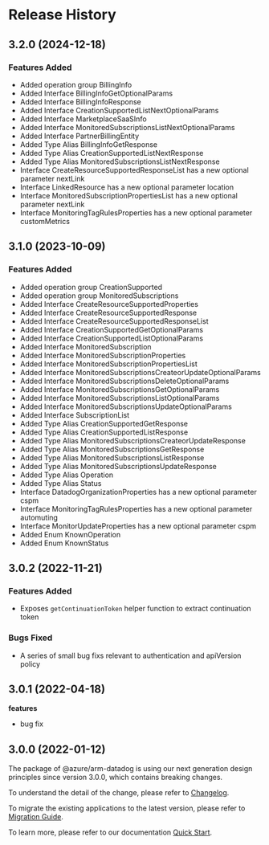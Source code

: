 # Release History
    
## 3.2.0 (2024-12-18)
    
### Features Added

  - Added operation group BillingInfo
  - Added Interface BillingInfoGetOptionalParams
  - Added Interface BillingInfoResponse
  - Added Interface CreationSupportedListNextOptionalParams
  - Added Interface MarketplaceSaaSInfo
  - Added Interface MonitoredSubscriptionsListNextOptionalParams
  - Added Interface PartnerBillingEntity
  - Added Type Alias BillingInfoGetResponse
  - Added Type Alias CreationSupportedListNextResponse
  - Added Type Alias MonitoredSubscriptionsListNextResponse
  - Interface CreateResourceSupportedResponseList has a new optional parameter nextLink
  - Interface LinkedResource has a new optional parameter location
  - Interface MonitoredSubscriptionPropertiesList has a new optional parameter nextLink
  - Interface MonitoringTagRulesProperties has a new optional parameter customMetrics
    
    
## 3.1.0 (2023-10-09)
    
### Features Added

  - Added operation group CreationSupported
  - Added operation group MonitoredSubscriptions
  - Added Interface CreateResourceSupportedProperties
  - Added Interface CreateResourceSupportedResponse
  - Added Interface CreateResourceSupportedResponseList
  - Added Interface CreationSupportedGetOptionalParams
  - Added Interface CreationSupportedListOptionalParams
  - Added Interface MonitoredSubscription
  - Added Interface MonitoredSubscriptionProperties
  - Added Interface MonitoredSubscriptionPropertiesList
  - Added Interface MonitoredSubscriptionsCreateorUpdateOptionalParams
  - Added Interface MonitoredSubscriptionsDeleteOptionalParams
  - Added Interface MonitoredSubscriptionsGetOptionalParams
  - Added Interface MonitoredSubscriptionsListOptionalParams
  - Added Interface MonitoredSubscriptionsUpdateOptionalParams
  - Added Interface SubscriptionList
  - Added Type Alias CreationSupportedGetResponse
  - Added Type Alias CreationSupportedListResponse
  - Added Type Alias MonitoredSubscriptionsCreateorUpdateResponse
  - Added Type Alias MonitoredSubscriptionsGetResponse
  - Added Type Alias MonitoredSubscriptionsListResponse
  - Added Type Alias MonitoredSubscriptionsUpdateResponse
  - Added Type Alias Operation
  - Added Type Alias Status
  - Interface DatadogOrganizationProperties has a new optional parameter cspm
  - Interface MonitoringTagRulesProperties has a new optional parameter automuting
  - Interface MonitorUpdateProperties has a new optional parameter cspm
  - Added Enum KnownOperation
  - Added Enum KnownStatus
    
## 3.0.2 (2022-11-21)

### Features Added

 -  Exposes `getContinuationToken` helper function to extract continuation token

### Bugs Fixed
 
  - A series of small bug fixs relevant to authentication and apiVersion policy

## 3.0.1 (2022-04-18)

**features**

  - bug fix

## 3.0.0 (2022-01-12)

The package of @azure/arm-datadog is using our next generation design principles since version 3.0.0, which contains breaking changes.

To understand the detail of the change, please refer to [Changelog](https://aka.ms/js-track2-changelog).

To migrate the existing applications to the latest version, please refer to [Migration Guide](https://aka.ms/js-track2-migration-guide).

To learn more, please refer to our documentation [Quick Start](https://aka.ms/azsdk/js/mgmt/quickstart).
